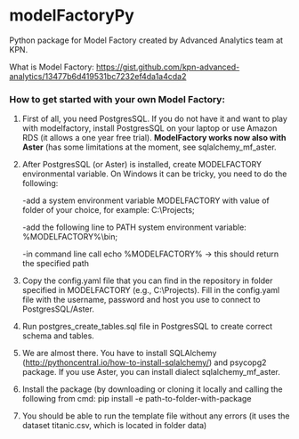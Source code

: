 # modelFactoryPy
Python package for Model Factory created by Advanced Analytics team at KPN.

What is Model Factory: https://gist.github.com/kpn-advanced-analytics/13477b6d419531bc7232ef4da1a4cda2

### How to get started with your own Model Factory:

1) First of all, you need PostgresSQL. If you do not have it and want to play with modelfactory, install PostgresSQL on your laptop or use Amazon RDS (it allows a one year free trial). **ModelFactory works now also with Aster** (has some limitations at the moment, see sqlalchemy_mf_aster.

2) After PostgresSQL (or Aster) is installed, create MODELFACTORY environmental variable. On Windows it can be tricky, you need to do the following:
   
      -add a system environment variable MODELFACTORY with value of folder of your choice, for example: C:\Projects;
      
      -add the following line to PATH system environment variable: %MODELFACTORY%\bin;
      
      -in command line call echo %MODELFACTORY% -> this should return the specified path
      
3) Copy the config.yaml file that you can find in the repository in folder specified in MODELFACTORY (e.g., C:\Projects). Fill in the config.yaml file with the username, password and host you use to connect to PostgresSQL/Aster.

4) Run postgres_create_tables.sql file in PostgresSQL to create correct schema and tables.

5) We are almost there. You have to install SQLAlchemy (http://pythoncentral.io/how-to-install-sqlalchemy/) and psycopg2 package. If you use Aster, you can install dialect sqlalchemy_mf_aster.

6) Install the package (by downloading or cloning it locally and calling the following from cmd: pip install -e path-to-folder-with-package

7) You should be able to run the template file without any errors (it uses the dataset titanic.csv, which is located in folder data)
